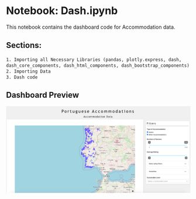 
# Notebook: Dash.ipynb


This notebook contains the dashboard code for Accommodation data.


## Sections:
	1. Importing all Necessary Libraries (pandas, plotly.express, dash, dash_core_components, dash_html_components, dash_bootstrap_components)
	2. Importing Data
	3. Dash code

## Dashboard Preview

![Alt text](image.png)


